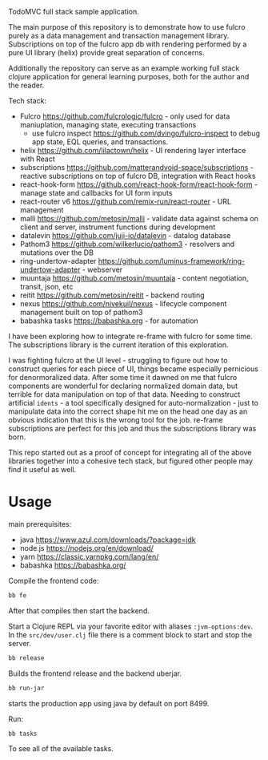 TodoMVC full stack sample application.

The main purpose of this repository is to demonstrate how to use fulcro purely as a data management and transaction management library.
Subscriptions on top of the fulcro app db with rendering performed by a pure UI library (helix) provide great separation of concerns.

Additionally the repository can serve as an example working full stack clojure application for general learning purposes, 
both for the author and the reader.

Tech stack:

- Fulcro https://github.com/fulcrologic/fulcro - only used for data maniuplation, managing state, executing transactions
  - use fulcro inspect https://github.com/dvingo/fulcro-inspect to debug app state, EQL queries, and transactions.
- helix https://github.com/lilactown/helix - UI rendering layer interface with React
- subscriptions https://github.com/matterandvoid-space/subscriptions - reactive subscriptions on top of fulcro DB, integration with React hooks
- react-hook-form https://github.com/react-hook-form/react-hook-form - manage state and callbacks for UI form inputs
- react-router v6 https://github.com/remix-run/react-router - URL management
- malli https://github.com/metosin/malli - validate data against schema on client and server, instrument functions during development
- datalevin https://github.com/juji-io/datalevin - datalog database
- Pathom3 https://github.com/wilkerlucio/pathom3 - resolvers and mutations over the DB
- ring-undertow-adapter https://github.com/luminus-framework/ring-undertow-adapter - webserver
- muuntaja https://github.com/metosin/muuntaja - content negotiation, transit, json, etc
- reitit https://github.com/metosin/reitit - backend routing
- nexus https://github.com/nivekuil/nexus - lifecycle component management built on top of pathom3
- babashka tasks https://babashka.org - for automation

I have been exploring how to integrate re-frame with fulcro for some time. The subscriptions library is the current iteration
of this exploration.

I was fighting fulcro at the UI level - struggling to figure out how to construct queries for each piece of UI, things
became especially pernicious for denormoralized data. After some time it dawned on me that fulcro components are wonderful
for declaring normalized domain data, but terrible for data manipulation on top of that data. Needing to construct artificial
`idents` - a tool specifically designed for auto-normalization - just to manipulate data into the correct shape hit me on the 
head one day as an obvious indication that this is the wrong tool for the job. 
re-frame subscriptions are perfect for this job and thus the subscriptions library was born.

This repo started out as a proof of concept for integrating all of the above libraries together into a cohesive tech stack, but 
figured other people may find it useful as well.

# Usage

main prerequisites:

- java https://www.azul.com/downloads/?package=jdk
- node.js https://nodejs.org/en/download/
- yarn https://classic.yarnpkg.com/lang/en/
- babashka https://babashka.org/

Compile the frontend code:
```bash
bb fe
```
After that compiles then start the backend.

Start a Clojure REPL via your favorite editor with aliases `:jvm-options:dev`.
In the `src/dev/user.clj` file there is a comment block to start and stop the server.

```bash
bb release
```
Builds the frontend release and the backend uberjar.

```bash
bb run-jar
```
starts the production app using java by default on port 8499.

Run:
```bash
bb tasks
```
To see all of the available tasks.
